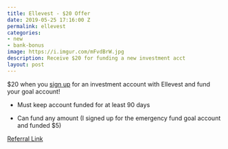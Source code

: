 ```yaml
---
title: Ellevest - $20 Offer
date: 2019-05-25 17:16:00 Z
permalink: ellevest
categories:
- new
- bank-bonus
image: https://i.imgur.com/mFvdBrW.jpg
description: Receive $20 for funding a new investment acct
layout: post
---
```


\$20 when you [sign up](https://www.ellevest.com/invite/m83gih) for an investment account with Ellevest and fund your goal account!

* Must keep account funded for at least 90 days

* Can fund any amount (I signed up for the emergency fund goal account and funded $5)

[Referral Link](https://www.ellevest.com/invite/m83gih)

